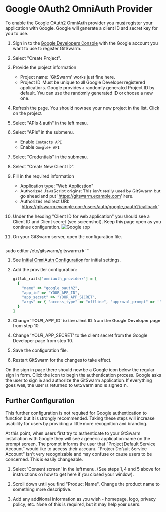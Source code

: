 # Google OAuth2 OmniAuth Provider

To enable the Google OAuth2 OmniAuth provider you must register your
application with Google. Google will generate a client ID and secret key
for you to use.

1.  Sign in to the [Google Developers
    Console](https://console.developers.google.com/) with the Google
    account you want to use to register GitSwarm.

1.  Select "Create Project".

1.  Provide the project information
    - Project name: 'GitSwarm' works just fine here.
    - Project ID: Must be unique to all Google Developer registered
      applications. Google provides a randomly generated Project ID by
      default. You can use the randomly generated ID or choose a new one.

1.  Refresh the page. You should now see your new project in the list.
    Click on the project.

1.  Select "APIs & auth" in the left menu.

1.  Select "APIs" in the submenu.
    - Enable `Contacts API`
    - Enable `Google+ API`

1.  Select "Credentials" in the submenu.

1.  Select "Create New Client ID".

1.  Fill in the required information
    - Application type: "Web Application"
    - Authorized JavaScript origins: This isn't really used by GitSwarm but
      go ahead and put 'https://gitswarm.example.com' here.
    - Authorized redirect URI:
      'https://gitswarm.example.com/users/auth/google_oauth2/callback'

1.  Under the heading "Client ID for web application" you should see a
    Client ID and Client secret (see screenshot). Keep this page open as
    you continue configuration. ![Google app](google_app.png)

1.  On your GitSwarm server, open the configuration file.

    ```sh
sudo editor /etc/gitswarm/gitswarm.rb
    ```

1.  See [Initial OmniAuth
    Configuration](omniauth.md#initial-omniauth-configuration) for initial
    settings.

1.  Add the provider configuration:

    ```ruby
    gitlab_rails['omniauth_providers'] = [
      {
        "name" => "google_oauth2",
        "app_id" => "YOUR_APP_ID",
        "app_secret" => "YOUR_APP_SECRET",
        "args" => { "access_type" => "offline", "approval_prompt" => '' }
      }
    ]
    ```

1.  Change 'YOUR_APP_ID' to the client ID from the Google Developer page
    from step 10.

1.  Change 'YOUR_APP_SECRET' to the client secret from the Google Developer
    page from step 10.

1.  Save the configuration file.

1.  Restart GitSwarm for the changes to take effect.

On the sign in page there should now be a Google icon below the regular
sign in form. Click the icon to begin the authentication process. Google
asks the user to sign in and authorize the GitSwarm application. If
everything goes well, the user is returned to GitSwarm and is signed in.

## Further Configuration

This further configuration is not required for Google authentication to
function but it is strongly recommended. Taking these steps will increase
usability for users by providing a little more recognition and branding.

At this point, when users first try to authenticate to your GitSwarm
installation with Google they will see a generic application name on the
prompt screen. The prompt informs the user that "Project Default Service
Account" would like to access their account. "Project Default Service
Account" isn't very recognizable and may confuse or cause users to be
concerned. This is easily changeable.

1. Select 'Consent screen' in the left menu. (See steps 1, 4 and 5 above
   for instructions on how to get here if you closed your window).

1. Scroll down until you find "Product Name". Change the product name to
   something more descriptive.

1. Add any additional information as you wish - homepage, logo, privacy
   policy, etc. None of this is required, but it may help your users.
